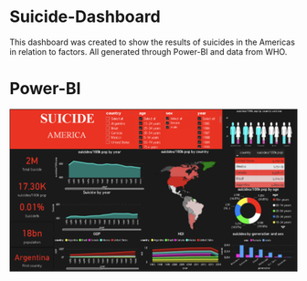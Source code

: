 # Suicide-Dashboard
This dashboard was created to show the results of suicides in the Americas in relation to factors. All generated through Power-BI and data from WHO.
# Power-BI
![](https://github.com/Polawat-Srichana/Suicide-Dashboard/blob/main/Dashboard-Suicide.png)
